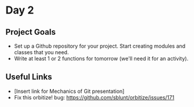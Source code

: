 # Day 2

## Project Goals

  * Set up a Github repository for your project. Start creating modules and classes that you need. 
  * Write at least 1 or 2 functions for tomorrow (we'll need it for an activity).

## Useful Links

  * [Insert link for Mechanics of Git presentation]
  * Fix this orbitize! bug: https://github.com/sblunt/orbitize/issues/171